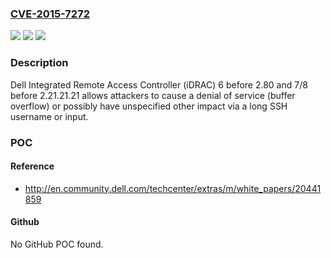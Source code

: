 ### [CVE-2015-7272](https://cve.mitre.org/cgi-bin/cvename.cgi?name=CVE-2015-7272)
![](https://img.shields.io/static/v1?label=Product&message=Dell%20Integrated%20Remote%20Access%20Controller%20(iDRAC)&color=blue)
![](https://img.shields.io/static/v1?label=Version&message=n%2Fa&color=blue)
![](https://img.shields.io/static/v1?label=Vulnerability&message=DoS&color=brighgreen)

### Description

Dell Integrated Remote Access Controller (iDRAC) 6 before 2.80 and 7/8 before 2.21.21.21 allows attackers to cause a denial of service (buffer overflow) or possibly have unspecified other impact via a long SSH username or input.

### POC

#### Reference
- http://en.community.dell.com/techcenter/extras/m/white_papers/20441859

#### Github
No GitHub POC found.

